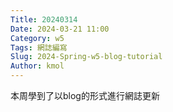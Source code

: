 ```yaml
---
Title: 20240314
Date: 2024-03-21 11:00
Category: w5
Tags: 網誌編寫
Slug: 2024-Spring-w5-blog-tutorial
Author: kmol
---
```


本周學到了以blog的形式進行網誌更新

<!-- PELICAN_END_SUMMARY -->
